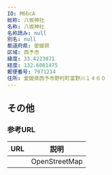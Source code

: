 ```yaml
---
ID: M6bcA
総称: 八坂神社
名称: 八坂神社
名称読み: null
別名: null
都道府県: 愛媛県
区域: 西予市
緯度: 33.4223871
経度: 132.6081475
郵便番号: 7971214
住所: 愛媛県西予市野村町富野川１４６０
---
```


## その他

### 参考URL

| URL | 説明          |
| --- | ------------- |
|     | OpenStreetMap |
